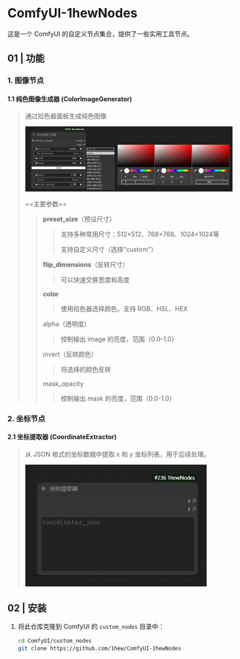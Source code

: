 # ComfyUI-1hewNodes

这是一个 ComfyUI 的自定义节点集合，提供了一些实用工具节点。



## 01 | 功能

### 1. 图像节点
#### 1.1 纯色图像生成器 (ColorImageGenerator)

> 通过拾色器面板生成纯色图像
>
> ![纯色图像生成器](imgs/纯色图像生成器.png)
>
> ==主要参数==
>
> > **preset_size**（预设尺寸）
> >
> > > 支持多种常用尺寸：512×512、768×768、1024×1024等
> > >
> > > 支持自定义尺寸（选择"custom"）
> >
> > **flip_dimensions**（反转尺寸）
> >
> > > 可以快速交换宽度和高度
> >
> > **color**
> >
> > > 使用拾色器选择颜色，支持 RGB、HSL、HEX
> >
> > alpha（透明度）
> >
> > > 控制输出 image 的亮度，范围（0.0-1.0）
> >
> > invert（反转颜色）
> >
> > > 将选择的颜色反转
> >
> > mask_opacity
> >
> > > 控制输出 mask 的亮度，范围（0.0-1.0）



### 2. 坐标节点
#### 2.1 坐标提取器 (CoordinateExtractor)

> 从 JSON 格式的坐标数据中提取 x 和 y 坐标列表，用于后续处理。
>
> <img src="imgs/坐标提取器.png" alt="坐标提取器" style="zoom:80%;" />



## 02 | 安装

1. 将此仓库克隆到 ComfyUI 的 `custom_nodes` 目录中：
   ```bash
   cd ComfyUI/custom_nodes
   git clone https://github.com/1hew/ComfyUI-1hewNodes
   ```